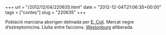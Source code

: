 +++
url = "/2012/12/04/220635.html"
date = "2012-12-04T21:06:35+00:00"
tags = ["contes"]
slug = "220635"
+++

Població marciana aborigen delmada per [E. Coli](http://ca.wikipedia.org/wiki/Escherichia_coli). Mercat negre d’estreptomicina. Lluita entre faccions. [Westonburg](http://en.wikipedia.org/wiki/Professor_Weston) alliberada.
